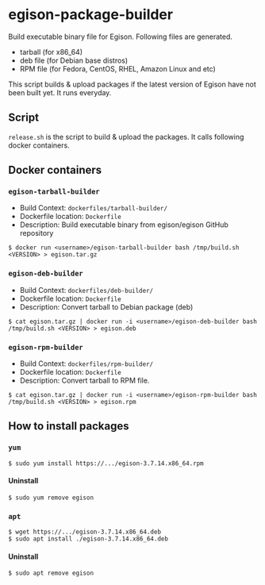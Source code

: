 # egison-package-builder

Build executable binary file for Egison.
Following files are generated.

* tarball (for x86_64)
* deb file (for Debian base distros)
* RPM file (for Fedora, CentOS, RHEL, Amazon Linux and etc)

This script builds & upload packages if the latest version of Egison have not been built yet.
It runs everyday.

## Script

`release.sh` is the script to build & upload the packages.
It calls following docker containers.

## Docker containers

### `egison-tarball-builder`

* Build Context: `dockerfiles/tarball-builder/`
* Dockerfile location: `Dockerfile`
* Description:
Build executable binary from egison/egison GitHub repository

```
$ docker run <username>/egison-tarball-builder bash /tmp/build.sh <VERSION> > egison.tar.gz
```

### `egison-deb-builder`

* Build Context: `dockerfiles/deb-builder/`
* Dockerfile location: `Dockerfile`
* Description:
Convert tarball to Debian package (deb)

```
$ cat egison.tar.gz | docker run -i <username>/egison-deb-builder bash /tmp/build.sh <VERSION> > egison.deb
```

### `egison-rpm-builder`

* Build Context: `dockerfiles/rpm-builder/`
* Dockerfile location: `Dockerfile`
* Description:
Convert tarball to RPM file.

```
$ cat egison.tar.gz | docker run -i <username>/egison-rpm-builder bash /tmp/build.sh <VERSION> > egison.rpm
```


## How to install packages

### `yum`

```
$ sudo yum install https://.../egison-3.7.14.x86_64.rpm
```

#### Uninstall

```
$ sudo yum remove egison
```

### `apt`

```
$ wget https://.../egison-3.7.14.x86_64.deb
$ sudo apt install ./egison-3.7.14.x86_64.deb
```

#### Uninstall

```
$ sudo apt remove egison
```

